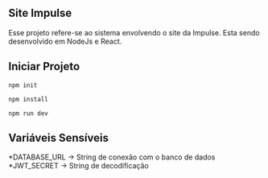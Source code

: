 ## Site Impulse

Esse projeto refere-se ao sistema envolvendo o site da Impulse. Esta sendo desenvolvido em NodeJs e React.

## Iniciar Projeto

```npm init```

```npm install```

```npm run dev```

## Variáveis Sensíveis

*DATABASE_URL -> String de conexão com o banco de dados
*JWT_SECRET -> String de decodificação